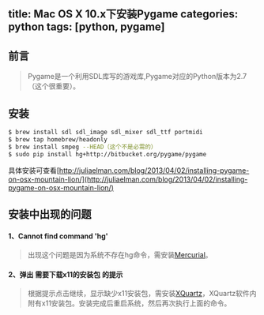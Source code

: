 title: Mac OS X 10.x下安装Pygame
categories: python
tags: [python, pygame]
---
## 前言
> Pygame是一个利用SDL库写的游戏库,Pygame对应的Python版本为2.7（这个很重要）。

## 安装
```bash
$ brew install sdl sdl_image sdl_mixer sdl_ttf portmidi
$ brew tap homebrew/headonly
$ brew install smpeg --HEAD（这个不是必需的）
$ sudo pip install hg+http://bitbucket.org/pygame/pygame
```

具体安装可查看[http://juliaelman.com/blog/2013/04/02/installing-pygame-on-osx-mountain-lion/](http://juliaelman.com/blog/2013/04/02/installing-pygame-on-osx-mountain-lion/)

## 安装中出现的问题
#### 1、Cannot find command 'hg'
> 出现这个问题是因为系统不存在hg命令，需安装[Mercurial](https://www.mercurial-scm.org)。

#### 2、弹出 需要下载x11的安装包 的提示
> 根据提示点击继续，显示缺少x11安装包，需安装[XQuartz](http://www.xquartz.org)，XQuartz软件内附有x11安装包。安装完成后重启系统，然后再次执行上面的命令。

